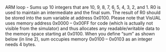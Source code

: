ARM loop -
Sums up 10 integers that are 10, 9, 8, 7, 6, 5, 4, 3, 2, and 1. R0 is used to maintain an intermediate and the final sum. The result of R0 should be stored into the sum variable at address
0x0100. Please note that VisUAL uses memory address 0x0000 – 0x00FF for code (which is actually not visible from the simulator) and thus allocates any readable/writable data to the memory space starting at 0x0100. When you define “sum” as shown below (in line 2), sum occupies memory 0x0100 – 0x0103 as an integer needs 4 bytes.

